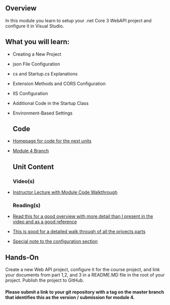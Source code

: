 ## Overview

In this module you learn to setup your .net Core 3 WebAPI project and configure it in Visual Studio.

## What you will learn:

*   Creating a New Project
*   json File Configuration
*   cs and Startup.cs Explanations
*   Extension Methods and CORS Configuration
*   IIS Configuration
*   Additional Code in the Startup Class
*   Environment-Based Settings
    
    ## Code
    
*   [Homepage for code for the next units](https://github.com/kaw393939/SchoolAPI)
*   [Module 4 Branch](https://github.com/kaw393939/SchoolAPI/tree/Module4)
    
    ## Unit Content
    
    ### Video(s)
    
*   [Instructor Lecture with Module Code Walkthrough](https://youtu.be/6qX4CrH9AUQ)
    
    ### Reading(s)
    
*   [Read this for a good overview with more detail than I present in the video and as a good reference](https://docs.microsoft.com/en-us/aspnet/core/tutorials/first-web-api?view=aspnetcore-3.1&tabs=visual-studio)
*   [This is good for a detailed walk through of all the prjoects parts](https://docs.microsoft.com/en-us/aspnet/core/fundamentals/?view=aspnetcore-3.1&tabs=macos)
*   [Special note to the configuration section](https://docs.microsoft.com/en-us/aspnet/core/fundamentals/configuration/?view=aspnetcore-3.1)

## Hands-On

Create a new Web API project, configure it for the course project, and link your documents from part 1,2, and 3 in a README.MD file in the root of your project. Publish the project to GitHub.

#### Please submit a link to your git repository with a tag on the master branch that identifies this as the version / submission for module 4.
